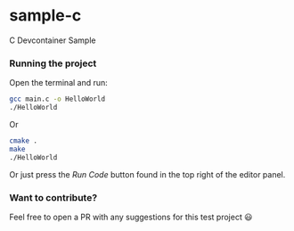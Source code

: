 # sample-c
C Devcontainer Sample

### Running the project

Open the terminal and run:
```sh
gcc main.c -o HelloWorld
./HelloWorld
```
Or
```sh
cmake .
make
./HelloWorld
```
Or just press the *Run Code* button found in the top right of the editor panel.
### Want to contribute?

Feel free to open a PR with any suggestions for this test project 😃 
